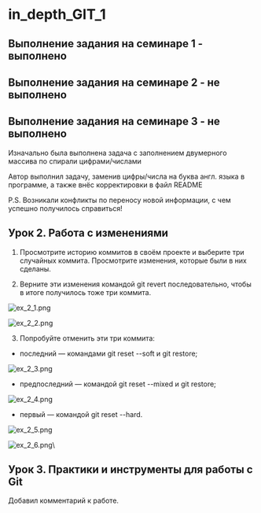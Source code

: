 # in_depth_GIT_1

## Выполнение задания на семинаре 1 - выполнено

## Выполнение задания на семинаре 2 - не выполнено

## Выполнение задания на семинаре 3 - не выполнено

Изначально была выполнена задача с заполнением двумерного массива по спирали цифрами/числами

Автор выполнил задачу, заменив цифры/числа на буква англ. языка в программе, а также внёс корректировки в файл README

P.S. Возникали конфликты по переносу новой информации, с чем успешно получилось справиться!


## Урок 2. Работа с изменениями

1. Просмотрите историю коммитов в своём проекте и выберите три случайных коммита. Просмотрите изменения, которые были в них сделаны.

2. Верните эти изменения командой git revert последовательно, чтобы в итоге получилось тоже три коммита.

![ex_2_1.png](Screen/ex_2_1.png)

![ex_2_2.png](Screen/ex_2_2.png)

3. Попробуйте отменить эти три коммита:


* последний — командами git reset --soft и git restore;

![ex_2_3.png](Screen/ex_2_3.png)

* предпоследний — командой git reset --mixed и git restore;

![ex_2_4.png](Screen/ex_2_4.png)


* первый — командой git reset --hard.

![ex_2_5.png](Screen/ex_2_5.png)

![ex_2_6.png](Screen/ex_2_6.png)\

## Урок 3. Практики и инструменты для работы с Git

Добавил комментарий к работе.
